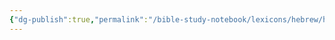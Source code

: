 ```yaml
---
{"dg-publish":true,"permalink":"/bible-study-notebook/lexicons/hebrew/h3868-luz/","tags":["Hebrew/H3868-luz"],"created":"2025-06-02T23:40:12.190-04:00","updated":"2025-06-02T20:08:11.146-04:00"}
---
```


